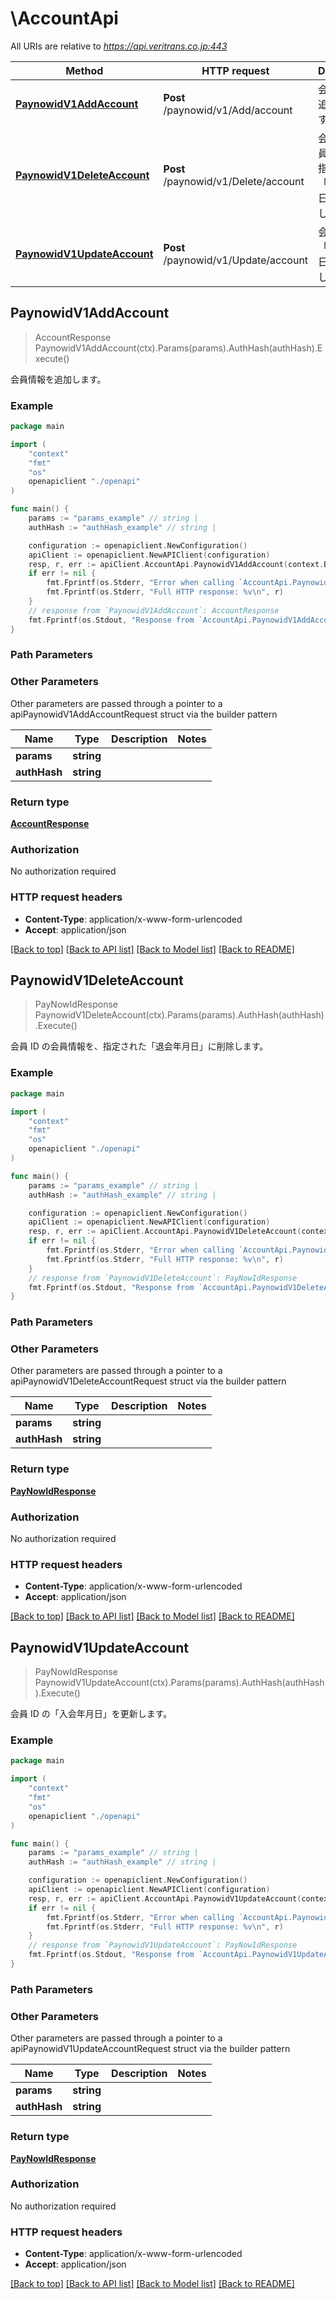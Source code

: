# \AccountApi

All URIs are relative to *https://api.veritrans.co.jp:443*

Method | HTTP request | Description
------------- | ------------- | -------------
[**PaynowidV1AddAccount**](AccountApi.md#PaynowidV1AddAccount) | **Post** /paynowid/v1/Add/account | 会員情報を追加します。
[**PaynowidV1DeleteAccount**](AccountApi.md#PaynowidV1DeleteAccount) | **Post** /paynowid/v1/Delete/account | 会員 ID の会員情報を、指定された「退会年月日」に削除します。
[**PaynowidV1UpdateAccount**](AccountApi.md#PaynowidV1UpdateAccount) | **Post** /paynowid/v1/Update/account | 会員 ID の「入会年月日」を更新します。



## PaynowidV1AddAccount

> AccountResponse PaynowidV1AddAccount(ctx).Params(params).AuthHash(authHash).Execute()

会員情報を追加します。



### Example

```go
package main

import (
    "context"
    "fmt"
    "os"
    openapiclient "./openapi"
)

func main() {
    params := "params_example" // string | 
    authHash := "authHash_example" // string | 

    configuration := openapiclient.NewConfiguration()
    apiClient := openapiclient.NewAPIClient(configuration)
    resp, r, err := apiClient.AccountApi.PaynowidV1AddAccount(context.Background()).Params(params).AuthHash(authHash).Execute()
    if err != nil {
        fmt.Fprintf(os.Stderr, "Error when calling `AccountApi.PaynowidV1AddAccount``: %v\n", err)
        fmt.Fprintf(os.Stderr, "Full HTTP response: %v\n", r)
    }
    // response from `PaynowidV1AddAccount`: AccountResponse
    fmt.Fprintf(os.Stdout, "Response from `AccountApi.PaynowidV1AddAccount`: %v\n", resp)
}
```

### Path Parameters



### Other Parameters

Other parameters are passed through a pointer to a apiPaynowidV1AddAccountRequest struct via the builder pattern


Name | Type | Description  | Notes
------------- | ------------- | ------------- | -------------
 **params** | **string** |  | 
 **authHash** | **string** |  | 

### Return type

[**AccountResponse**](AccountResponse.md)

### Authorization

No authorization required

### HTTP request headers

- **Content-Type**: application/x-www-form-urlencoded
- **Accept**: application/json

[[Back to top]](#) [[Back to API list]](../README.md#documentation-for-api-endpoints)
[[Back to Model list]](../README.md#documentation-for-models)
[[Back to README]](../README.md)


## PaynowidV1DeleteAccount

> PayNowIdResponse PaynowidV1DeleteAccount(ctx).Params(params).AuthHash(authHash).Execute()

会員 ID の会員情報を、指定された「退会年月日」に削除します。



### Example

```go
package main

import (
    "context"
    "fmt"
    "os"
    openapiclient "./openapi"
)

func main() {
    params := "params_example" // string | 
    authHash := "authHash_example" // string | 

    configuration := openapiclient.NewConfiguration()
    apiClient := openapiclient.NewAPIClient(configuration)
    resp, r, err := apiClient.AccountApi.PaynowidV1DeleteAccount(context.Background()).Params(params).AuthHash(authHash).Execute()
    if err != nil {
        fmt.Fprintf(os.Stderr, "Error when calling `AccountApi.PaynowidV1DeleteAccount``: %v\n", err)
        fmt.Fprintf(os.Stderr, "Full HTTP response: %v\n", r)
    }
    // response from `PaynowidV1DeleteAccount`: PayNowIdResponse
    fmt.Fprintf(os.Stdout, "Response from `AccountApi.PaynowidV1DeleteAccount`: %v\n", resp)
}
```

### Path Parameters



### Other Parameters

Other parameters are passed through a pointer to a apiPaynowidV1DeleteAccountRequest struct via the builder pattern


Name | Type | Description  | Notes
------------- | ------------- | ------------- | -------------
 **params** | **string** |  | 
 **authHash** | **string** |  | 

### Return type

[**PayNowIdResponse**](PayNowIdResponse.md)

### Authorization

No authorization required

### HTTP request headers

- **Content-Type**: application/x-www-form-urlencoded
- **Accept**: application/json

[[Back to top]](#) [[Back to API list]](../README.md#documentation-for-api-endpoints)
[[Back to Model list]](../README.md#documentation-for-models)
[[Back to README]](../README.md)


## PaynowidV1UpdateAccount

> PayNowIdResponse PaynowidV1UpdateAccount(ctx).Params(params).AuthHash(authHash).Execute()

会員 ID の「入会年月日」を更新します。



### Example

```go
package main

import (
    "context"
    "fmt"
    "os"
    openapiclient "./openapi"
)

func main() {
    params := "params_example" // string | 
    authHash := "authHash_example" // string | 

    configuration := openapiclient.NewConfiguration()
    apiClient := openapiclient.NewAPIClient(configuration)
    resp, r, err := apiClient.AccountApi.PaynowidV1UpdateAccount(context.Background()).Params(params).AuthHash(authHash).Execute()
    if err != nil {
        fmt.Fprintf(os.Stderr, "Error when calling `AccountApi.PaynowidV1UpdateAccount``: %v\n", err)
        fmt.Fprintf(os.Stderr, "Full HTTP response: %v\n", r)
    }
    // response from `PaynowidV1UpdateAccount`: PayNowIdResponse
    fmt.Fprintf(os.Stdout, "Response from `AccountApi.PaynowidV1UpdateAccount`: %v\n", resp)
}
```

### Path Parameters



### Other Parameters

Other parameters are passed through a pointer to a apiPaynowidV1UpdateAccountRequest struct via the builder pattern


Name | Type | Description  | Notes
------------- | ------------- | ------------- | -------------
 **params** | **string** |  | 
 **authHash** | **string** |  | 

### Return type

[**PayNowIdResponse**](PayNowIdResponse.md)

### Authorization

No authorization required

### HTTP request headers

- **Content-Type**: application/x-www-form-urlencoded
- **Accept**: application/json

[[Back to top]](#) [[Back to API list]](../README.md#documentation-for-api-endpoints)
[[Back to Model list]](../README.md#documentation-for-models)
[[Back to README]](../README.md)

